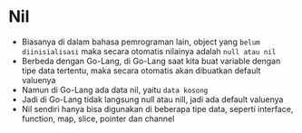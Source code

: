 # Nil

- Biasanya di dalam bahasa pemrograman lain, object yang `belum diinisialisasi` maka secara otomatis nilainya adalah `null atau nil`
- Berbeda dengan Go-Lang, di Go-Lang saat kita buat variable dengan tipe data tertentu, maka secara otomatis akan dibuatkan default valuenya
- Namun di Go-Lang ada data nil, yaitu `data kosong`
- Jadi di Go-Lang tidak langsung null atau nill, jadi ada default valuenya
- Nil sendiri hanya bisa digunakan di beberapa tipe data, seperti interface, function, map, slice, pointer dan channel
